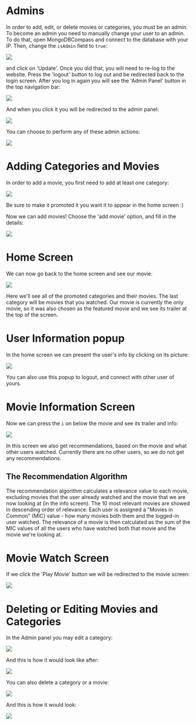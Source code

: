 # Admins
In order to add, edit, or delete movies or categories, you must be an admin. To become an admin you need to manually change your user to an admin. To do that, open MongoDBCompass and connect to the database with your IP. Then, change the `isAdmin` field to `true`:

![](../../PreviewImages/IsAdmin.png)

and click on 'Update'. Once you did that, you will need to re-log to the website. Press the 'logout' button to log out and be redirected back to the login screen. After you log in again you will see the 'Admin Panel' button in the top navigation bar:

![](../../PreviewImages/Android/AdminHome.png)

And when you click it you will be redirected to the admin panel:

![](../../PreviewImages/Android/AdminPage.png)

You can choose to perform any of these admin actions:

![](../../PreviewImages/Android/AdminSelect.png)

# Adding Categories and Movies
In order to add a movie, you first need to add at least one category:

![](../../PreviewImages/Android/AddCategory.png)

Be sure to make it promoted it you want it to appear in the home screen :)

Now we can add movies!
Choose the 'add movie' option, and fill in the details:

![](../../PreviewImages/Android/AddMovie.png)

# Home Screen
We can now go back to the home screen and see our movie:

![](../../PreviewImages/Android/HomePage.png)

Here we'll see all of the promoted categories and their movies. The last category will be movies that you watched. Our movie is currently the only movie, so it was also chosen as the featured movie and we see its trailer at the top of the screen.

# User Information popup
In the home screen we can present the user's info by clicking on its picture:

![](../../PreviewImages/Android/ProfileInfo.png)

You can also use this popup to logout, and connect with other user of yours.

# Movie Information Screen
Now we can press the `i` on below the movie and see its trailer and info:

![](../../PreviewImages/Android/MovieInfo.png)

In this screen we also get recommendations, based on the movie and what other users watched. Currently there are no other users, so we do not get any recommendations.

## The Recommendation Algorithm
The recommendation algorithm calculates a relevance value to each movie, excluding movies that the user already watched and the movie that we are now looking at (in the info screen). The 10 most relevant movies are showed in descending order of relevance.
Each user is assigned a "Movies in Common" (MIC) value - how many movies both them and the logged-in user watched. The relevance of a movie is then calculated as the sum of the MIC values of all the users who have watched both that movie and the movie we're looking at.

# Movie Watch Screen
If we click the 'Play Movie' button we will be redirected to the movie screen:

![](../../PreviewImages/Android/WatchMovie.png)

# Deleting or Editing Movies and Categories
In the Admin panel you may edit a category:

![](../../PreviewImages/Android/EditCategory.png)

And this is how it would look like after:

![](../../PreviewImages/Android/EditedCategory.png)

You can also delete a category or a movie:

![](../../PreviewImages/Android/DeleteMovie.png)

And this is how it would look:

![](../../PreviewImages/Android/AfterMovieDeletion.png)



